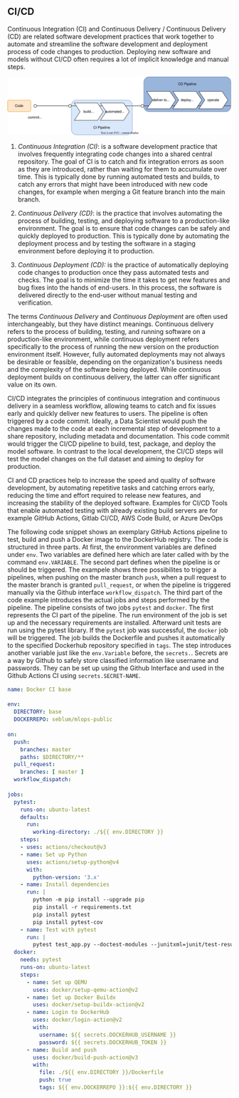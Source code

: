 
## CI/CD

Continuous Integration (CI) and Continuous Delivery / Continuous Delivery (CD) are related software development practices that work together to automate and streamline the software development and deployment process of code changes to production. Deploying new software and models without CI/CD often requires a lot of implicit knowledge and manual steps.

![](./images/02-Ops_Principles/ci-cd.drawio.svg)

1. *Continuous Integration (CI)*: is a software development practice that involves frequently integrating code changes into a shared central repository. The goal of CI is to catch and fix integration errors as soon as they are introduced, rather than waiting for them to accumulate over time. This is typically done by running automated tests and builds, to catch any errors that might have been introduced with new code changes, for example when merging a Git feature branch into the main branch.

2. *Continuous Delivery (CD)*: is the practice that involves automating the process of building, testing, and deploying software to a production-like environment. The goal is to ensure that code changes can be safely and quickly deployed to production. This is typically done by automating the deployment process and by testing the software in a staging environment before deploying it to production.

3. *Continuous Deployment (CD):* is the practice of automatically deploying code changes to production once they pass automated tests and checks. The goal is to minimize the time it takes to get new features and bug fixes into the hands of end-users. In this process, the software is delivered directly to the end-user without manual testing and verification. 

The terms *Continuous Delivery* and *Continuous Deployment* are often used interchangeably, but they have distinct meanings. Continuous delivery refers to the process of building, testing, and running software on a production-like environment, while continuous deployment refers specifically to the process of running the new version on the production environment itself. However, fully automated deployments may not always be desirable or feasible, depending on the organization's business needs and the complexity of the software being deployed. While continuous deployment builds on continuous delivery, the latter can offer significant value on its own.

CI/CD integrates the principles of continuous integration and continuous delivery in a seamless workflow, allowing teams to catch and fix issues early and quickly deliver new features to users. The pipeline is often triggered by a code commit. Ideally, a Data Scientist would push the changes made to the code at each incremental step of development to a share repository, including metadata and documentation. This code commit would trigger the CI/CD pipeline to build, test, package, and deploy the model software. In contrast to the local development, the CI/CD steps will test the model changes on the full dataset and aiming to deploy for production. 

CI and CD practices help to increase the speed and quality of software development, by automating repetitive tasks and catching errors early, reducing the time and effort required to release new features, and increasing the stability of the deployed software. Examples for CI/CD Tools that enable automated testing with already existing build servers are for example GitHub Actions, Gitlab CI/CD, AWS Code Build, or Azure DevOps

The following code snippet shows an exemplary GitHub Actions pipeline to test, build and push a Docker image to the DockerHub registry. The code is structured in three parts. 
At first, the environment variables are defined under `env`. Two variables are defined here which are later called with by the command `env.VARIABLE`. 
The second part defines when the pipeline is or should be triggered. The exampele shows three possibilites to trigger a pipelines, when pushing on the master branch `push`, when a pull request to the master branch is granted `pull_request`, or when the pipeline is triggered manually via the Github interface `workflow_dispatch`.
The third part of the code example introduces the actual jobs and steps performed by the pipeline. The pipeline consists of two jobs `pytest` and `docker`. The first represents the CI part of the pipeline. The run environment of the job is set up and the necessary requirements are installed. Afterward unit tests are run using the pytest library. If the `pytest` job was successful, the `docker` job will be triggered. The job builds the Dockerfile and pushes it automatically to the specified Dockerhub repository specified in `tags`. The step introduces another variable just like the `env.Variable` before, the `secrets.`. Secrets are a way by Github to safely store classified information like username and passwords. They can be set up using the Github Interface and used in the Github Actions CI using `secrets.SECRET-NAME`. 

```yaml
name: Docker CI base

env:
  DIRECTORY: base
  DOCKERREPO: seblum/mlops-public

on:
  push:
    branches: master
    paths: $DIRECTORY/**
  pull_request:
    branches: [ master ]
  workflow_dispatch:

jobs:
  pytest:
    runs-on: ubuntu-latest
    defaults:
      run:
        working-directory: ./${{ env.DIRECTORY }}
    steps:
    - uses: actions/checkout@v3
    - name: Set up Python
      uses: actions/setup-python@v4
      with:
        python-version: '3.x'
    - name: Install dependencies
      run: |
        python -m pip install --upgrade pip
        pip install -r requirements.txt
        pip install pytest
        pip install pytest-cov
    - name: Test with pytest
      run: |
        pytest test_app.py --doctest-modules --junitxml=junit/test-results.xml --cov=com --cov-report=xml --cov-report=html
  docker:
    needs: pytest
    runs-on: ubuntu-latest
    steps:
      - name: Set up QEMU
        uses: docker/setup-qemu-action@v2
      - name: Set up Docker Buildx
        uses: docker/setup-buildx-action@v2
      - name: Login to DockerHub
        uses: docker/login-action@v2
        with:
          username: ${{ secrets.DOCKERHUB_USERNAME }}
          password: ${{ secrets.DOCKERHUB_TOKEN }}
      - name: Build and push
        uses: docker/build-push-action@v3
        with:
          file: ./${{ env.DIRECTORY }}/Dockerfile
          push: true
          tags: ${{ env.DOCKERREPO }}:${{ env.DIRECTORY }}
```
